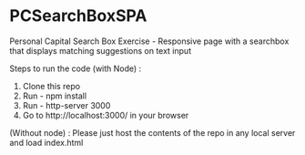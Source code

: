 # PCSearchBoxSPA
Personal Capital Search Box Exercise -
Responsive page with a searchbox that displays matching suggestions on text input

Steps to run the code (with Node) :
1) Clone this repo
2) Run - npm install
3) Run - http-server 3000
4) Go to http://localhost:3000/ in your browser

(Without node) : Please just host the contents of the repo in any local server and load index.html


